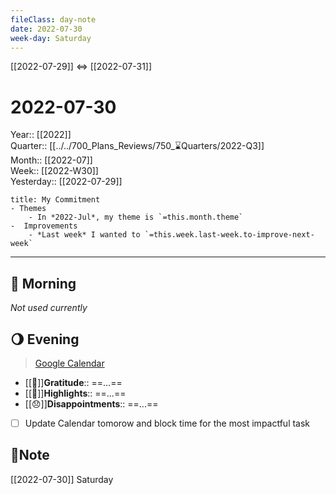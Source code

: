 ```yaml
---
fileClass: day-note  
date: 2022-07-30
week-day: Saturday
---
```


[[2022-07-29]]  <=> [[2022-07-31]]  

# 2022-07-30

Year:: [[2022]]  
Quarter:: [[../../700_Plans_Reviews/750_⌛Quarters/2022-Q3]]  
Month:: [[2022-07]]  
Week:: [[2022-W30]]  
Yesterday:: [[2022-07-29]]  

```ad-info
title: My Commitment
- Themes
	- In *2022-Jul*, my theme is `=this.month.theme`  
-  Improvements  
	- *Last week* I wanted to `=this.week.last-week.to-improve-next-week`  
```

---
## 🌅 Morning
*Not used currently* 

## 🌖 Evening
> [Google Calendar](https://calendar.google.com/calendar/u/0/r)
- [[💖]]**Gratitude**::  ==...==  
- [[🔆]]**Highlights**::  ==...==  
- [[😞]]**Disappointments**::  ==...==  
- [ ] Update Calendar tomorow and block time for the most impactful task

## 📝Note
[[2022-07-30]]  Saturday
  